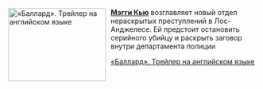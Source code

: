 <!--2025-06-16 11:00:52-->
<div class="yb">
  <div class="rss kino_kino"><a href="https://www.kino-teatr.ru/video/50403/" title="«Баллард». Трейлер на английском языке"><img src="https://www.kino-teatr.ru/video/3/0/50403/poster.jpg" width="196" height="147" align="left" hspace="5" style="margin: 0px 10px 0px 5px" alt="«Баллард». Трейлер на английском языке"/></a><a href=https://www.kino-teatr.ru/kino/acter/w/hollywood/58189/bio/ target=_blank><strong>Мэгги Кью</strong></a> возглавляет новый отдел нераскрытых преступлений в Лос-Анджелесе. Ей предстоит остановить серийного убийцу и раскрыть заговор внутри департамента полиции <p class="titl"><a href="https://www.kino-teatr.ru/video/50403/">«Баллард». Трейлер на английском языке</a></p></div>
</div>
